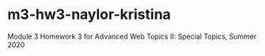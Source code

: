 # m3-hw3-naylor-kristina
Module 3 Homework 3 for Advanced Web Topics II: Special Topics, Summer 2020
